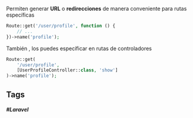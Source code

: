 Permiten generar **URL** o **redirecciones** de manera conveniente para rutas específicas

```php
Route::get('/user/profile', function () {
    // ...
})->name('profile');
```

También , los puedes específicar en rutas de controladores

```php
Route::get(
    '/user/profile',
    [UserProfileController::class, 'show']
)->name('profile');
```
## Tags

##### #Laravel